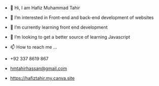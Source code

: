 - 👋 Hi, I am Hafiz Muhammad Tahir
- 👀 I’m interested in Front-end and back-end development of websites 
-  🌱 I’m currently learning front end development
- 💞️ I’m looking to get a better source of learning Javascript
- 📫 How to reach me ...

- +92 337 8619 867
- hmtahirhassan@gmail.com
- https://hafiztahir.my.canva.site


